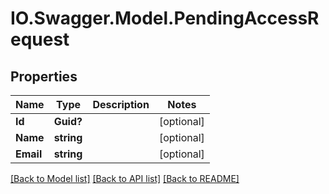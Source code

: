 # IO.Swagger.Model.PendingAccessRequest
## Properties

Name | Type | Description | Notes
------------ | ------------- | ------------- | -------------
**Id** | **Guid?** |  | [optional] 
**Name** | **string** |  | [optional] 
**Email** | **string** |  | [optional] 

[[Back to Model list]](../README.md#documentation-for-models) [[Back to API list]](../README.md#documentation-for-api-endpoints) [[Back to README]](../README.md)


